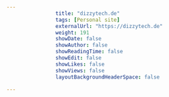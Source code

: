 ---
                title: "dizzytech.de"
                tags: [Personal site]
                externalUrl: "https://dizzytech.de"
                weight: 191
                showDate: false
                showAuthor: false
                showReadingTime: false
                showEdit: false
                showLikes: false
                showViews: false
                layoutBackgroundHeaderSpace: false
                ---
